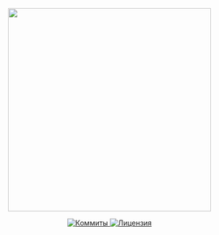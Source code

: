 <p align="center"><a href="https://www.localzet.com" target="_blank">
  <img src="https://cdn.localzet.com/public/media/LocalzetGroup.png" width="400">
</a></p>

<p align="center">
  <a href="https://github.com/localzet-dev/Hackathon-Autumn-2023">
  <img src="https://img.shields.io/github/commit-activity/t/localzet-dev/Hackathon-Autumn-2023?label=%D0%9A%D0%BE%D0%BC%D0%BC%D0%B8%D1%82%D1%8B" alt="Коммиты">
</a>
  <a href="https://github.com/localzet-dev/Hackathon-Autumn-2023">
  <img src="https://img.shields.io/github/license/localzet-dev/Hackathon-Autumn-2023?label=%D0%9B%D0%B8%D1%86%D0%B5%D0%BD%D0%B7%D0%B8%D1%8F" alt="Лицензия">
</a>
</p>
